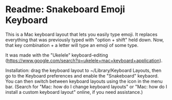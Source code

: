 # Readme: Snakeboard Emoji Keyboard

This is a Mac keyboard layout that lets you easily type emoji. It replaces everything that was previously typed with "option + shift" held down. Now, that key combination + a letter will type an emoji of some type.

It was made with the "Ukelele" keyboard-editing (https://www.google.com/search?q=ukelele+mac+keyboard+application).

Installation: drag the keyboard layout to ~/Library/Keyboard Layouts, then go to the Keyboard preferences and enable the "Snakeboard" keybaord. You can then switch between keyboard layouts using the icon in the menu bar. (Search for "Mac: how do I change keyboard layouts" or "Mac: how do I install a custom keyboard layout" online, if you need assistance.)